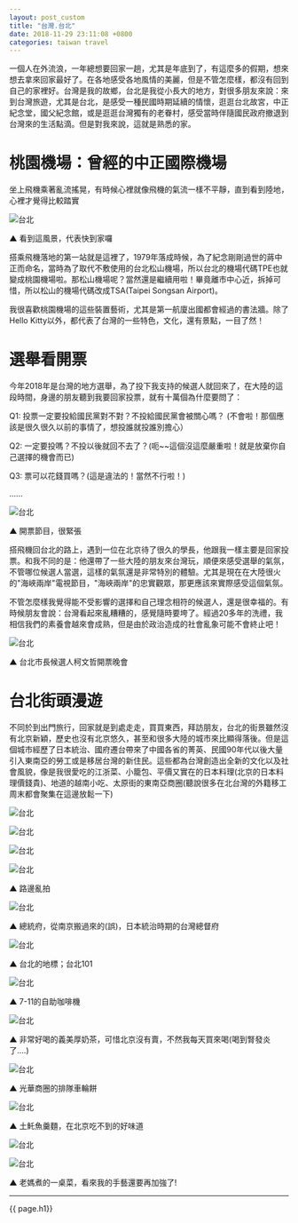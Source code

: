 ```yaml
---
layout: post_custom
title: "台灣.台北"
date: 2018-11-29 23:11:08 +0800
categories: taiwan travel
---
```

一個人在外流浪，一年總想要回家一趟，尤其是年底到了，有這麼多的假期，想來想去拿來回家最好了。在各地感受各地風情的美麗，但是不管怎麼樣，都沒有回到自己的家裡好。台灣是我的故鄉，台北是我從小長大的地方，對很多朋友來說：來到台灣旅遊，尤其是台北，是感受一種民國時期延續的情懷，逛逛台北故宮，中正紀念堂，國父紀念館，或是逛逛台灣獨有的老眷村，感受當時伴隨國民政府撤退到台灣來的生活點滴。但是對我來說，這就是熟悉的家。   


<!--more-->



# 桃園機場：曾經的中正國際機場

坐上飛機乘著亂流搖晃，有時候心裡就像飛機的氣流一樣不平靜，直到看到陸地，心裡才覺得比較踏實

![台北](/assets/image/20181123/taipei0205.JPG) 

▲ 看到這風景，代表快到家囉

搭乘飛機落地的第一站就是這裡了，1979年落成時候，為了紀念剛剛過世的蔣中正而命名，當時為了取代不敷使用的台北松山機場，所以台北的機場代碼TPE也就變成桃園機場啦。那松山機場呢？當然還是繼續用啦！畢竟離市中心近，拆掉可惜，所以松山的機場代碼改成TSA(Taipei Songsan Airport)。


我很喜歡桃園機場的這些裝置藝術，尤其是第一航廈出國都會經過的書法牆。除了Hello Kitty以外，都代表了台灣的一些特色，文化，還有景點，一目了然！

# 選舉看開票

今年2018年是台灣的地方選舉，為了投下我支持的候選人就回來了，在大陸的這段時間，身邊的朋友聽到我要回家投票，就有十萬個為什麼要問了：

Q1: 投票一定要投給國民黨對不對？不投給國民黨會被關心嗎？ (不會啦！那個應該是很久很久以前的事情了，想投誰就投誰別擔心）

Q2: 一定要投嗎？不投以後就回不去了？(呃~~這個沒這麼嚴重啦！就是放棄你自己選擇的機會而已)

Q3: 票可以花錢買嗎？(這是違法的！當然不行啦！)

......

![台北](/assets/image/20181123/taipei0222.JPG)  

▲ 開票節目，很緊張

搭飛機回台北的路上，遇到一位在北京待了很久的學長，他跟我一樣主要是回家投票。和我不同的是：他還帶了一些大陸的朋友來台灣玩，順便來感受選舉的氣氛，不管哪位候選人當選，這樣的氣氛還是非常特別的體驗。尤其是現在在大陸很火的"海峽兩岸"電視節目，"海峽兩岸"的忠實觀眾，那更應該來實際感受這個氣氛。

不管怎麼樣我覺得能不受影響的選擇和自己理念相符的候選人，還是很幸福的。有時候朋友會說：台灣看起來亂糟糟的，感覺隨時要垮了。經過20多年的洗禮，我相信我們的素養會越來會成熟，但是由於政治造成的社會亂象可能不會終止吧！

![台北](/assets/image/20181123/taipei0229.JPG)  

▲ 台北市長候選人柯文哲開票晚會

# 台北街頭漫遊

不同於到出門旅行，回家就是到處走走，買買東西，拜訪朋友，台北的街景雖然沒有北京新穎，歷史也沒有北京悠久，甚至和很多大陸的城市來比顯得落後。但是這個城市經歷了日本統治、國府遷台帶來了中國各省的菁英、民國90年代以後大量引入東南亞的勞工或是移居台灣的新住民。這些都為台灣創造出全新的文化以及社會風貌，像是我很愛吃的江浙菜、小籠包、平價又實在的日本料理(北京的日本料理價錢貴)、地道的越南小吃、太原街的東南亞商圈(聽說很多在北台灣的外籍移工周末都會聚集在這邊放鬆一下)

 ![台北](/assets/image/20181123/taipei0211.JPG)  

 ![台北](/assets/image/20181123/taipei0216.JPG) 

 ![台北](/assets/image/20181123/taipei0217.JPG) 

 ![台北](/assets/image/20181123/taipei0218.JPG) 

▲ 路邊亂拍

 ![台北](/assets/image/20181123/taipei0219.JPG)  

▲ 總統府，從南京搬過來的(誤)，日本統治時期的台灣總督府

 ![台北](/assets/image/20181123/taipei0221.JPG)  

▲ 台北的地標；台北101

 ![台北](/assets/image/20181123/taipei0234.JPG)  

▲ 7-11的自助咖啡機  

 ![台北](/assets/image/20181123/taipei0232.JPG)  

▲ 非常好喝的義美厚奶茶，可惜北京沒有賣，不然我每天買來喝(喝到腎發炎了....)  

 ![台北](/assets/image/20181123/taipei0233.JPG)  

▲ 光華商圈的排隊車輪餅

 ![台北](/assets/image/20181123/taipei0235.JPG)  

▲ 土魠魚羹麵，在北京吃不到的好味道

 ![台北](/assets/image/20181123/taipei0224.JPG)  

 ![台北](/assets/image/20181123/taipei0223.JPG)  

▲ 老媽煮的一桌菜，看來我的手藝還要再加強了!

-------

{{ page.h1}} 





